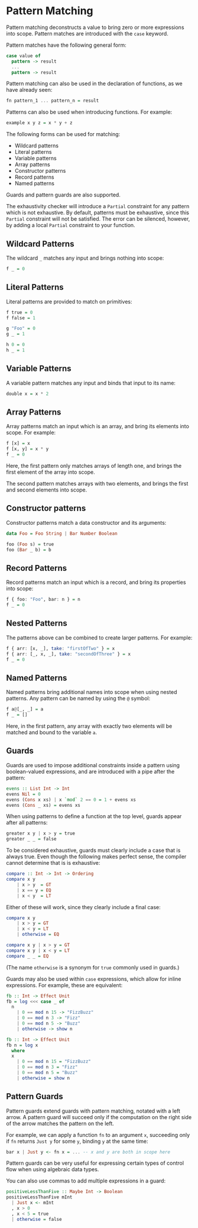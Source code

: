 # Pattern Matching

Pattern matching deconstructs a value to bring zero or more expressions into scope. Pattern matches are introduced with the `case` keyword.

Pattern matches have the following general form:

```purescript
case value of
  pattern -> result
  ...
  pattern -> result
```

Pattern matching can also be used in the declaration of functions, as we have already seen:

```purescript
fn pattern_1 ... pattern_n = result
```

Patterns can also be used when introducing functions. For example:

```purescript
example x y z = x * y + z
```

The following forms can be used for matching:

- Wildcard patterns
- Literal patterns
- Variable patterns
- Array patterns
- Constructor patterns
- Record patterns
- Named patterns

Guards and pattern guards are also supported.

The exhaustivity checker will introduce a `Partial` constraint for any pattern which is not exhaustive.
By default, patterns must be exhaustive, since this `Partial` constraint will not be satisfied. The error can be silenced, however, by adding a local `Partial` constraint to your function.

Wildcard Patterns
-----------------

The wildcard `_` matches any input and brings nothing into scope:

```purescript
f _ = 0
```

Literal Patterns
----------------

Literal patterns are provided to match on primitives:

```purescript
f true = 0
f false = 1

g "Foo" = 0
g _ = 1

h 0 = 0
h _ = 1
```

Variable Patterns
-----------------

A variable pattern matches any input and binds that input to its name:

```purescript
double x = x * 2
```

Array Patterns
--------------

Array patterns match an input which is an array, and bring its elements into scope. For example:

```purescript
f [x] = x
f [x, y] = x * y
f _ = 0
```

Here, the first pattern only matches arrays of length one, and brings the first element of the array into scope.

The second pattern matches arrays with two elements, and brings the first and second elements into scope.

Constructor patterns
--------------------

Constructor patterns match a data constructor and its arguments:

```purescript
data Foo = Foo String | Bar Number Boolean

foo (Foo s) = true
foo (Bar _ b) = b
```

Record Patterns
---------------

Record patterns match an input which is a record, and bring its properties into scope:

```purescript
f { foo: "Foo", bar: n } = n
f _ = 0
```

Nested Patterns
---------------

The patterns above can be combined to create larger patterns. For example:

```purescript
f { arr: [x, _], take: "firstOfTwo" } = x
f { arr: [_, x, _], take: "secondOfThree" } = x
f _ = 0
```

Named Patterns
--------------

Named patterns bring additional names into scope when using nested patterns. Any pattern can be named by using the ``@`` symbol:

```purescript
f a@[_, _] = a
f _ = []
```

Here, in the first pattern, any array with exactly two elements will be matched and bound to the variable `a`.

Guards
------

Guards are used to impose additional constraints inside a pattern using boolean-valued expressions, and are introduced with a pipe after the pattern:

```purescript
evens :: List Int -> Int
evens Nil = 0
evens (Cons x xs) | x `mod` 2 == 0 = 1 + evens xs
evens (Cons _ xs) = evens xs
```

When using patterns to define a function at the top level, guards appear after all patterns:

```purescript
greater x y | x > y = true
greater _ _ = false
```

To be considered exhaustive, guards must clearly include a case that is always true. Even though the following makes perfect sense, the compiler cannot determine that is is exhaustive:

```purescript
compare :: Int -> Int -> Ordering
compare x y
    | x > y  = GT
    | x == y = EQ
    | x < y  = LT
```

Either of these will work, since they clearly include a final case:

```purescript
compare x y
    | x > y = GT
    | x < y = LT
    | otherwise = EQ

compare x y | x > y = GT
compare x y | x < y = LT
compare _ _ = EQ
```

(The name `otherwise` is a synonym for `true` commonly used in guards.)

Guards may also be used within `case` expressions, which allow for inline expressions. For example, these are equivalent: 

```purs
fb :: Int -> Effect Unit
fb = log <<< case _ of
  n
    | 0 == mod n 15 -> "FizzBuzz"
    | 0 == mod n 3 -> "Fizz"
    | 0 == mod n 5 -> "Buzz"
    | otherwise -> show n
```

```purs
fb :: Int -> Effect Unit
fb n = log x
  where
  x
    | 0 == mod n 15 = "FizzBuzz"
    | 0 == mod n 3 = "Fizz"
    | 0 == mod n 5 = "Buzz"
    | otherwise = show n
```

Pattern Guards
--------------

Pattern guards extend guards with pattern matching, notated with a left arrow. A pattern guard will succeed only if the computation on the right side of the arrow matches the pattern on the left.

For example, we can apply a function `fn` to an argument `x`, succeeding only if
`fn` returns `Just y` for some `y`, binding `y` at the same time:

```purescript
bar x | Just y <- fn x = ... -- x and y are both in scope here
```

Pattern guards can be very useful for expressing certain types of control flow when
using algebraic data types.

You can also use commas to add multiple expressions in a guard:

```purescript
positiveLessThanFive :: Maybe Int -> Boolean
positiveLessThanFive mInt
  | Just x <- mInt
  , x > 0
  , x < 5 = true
  | otherwise = false
```
